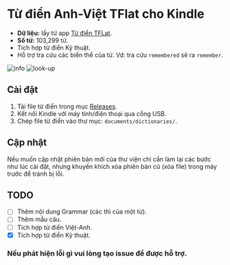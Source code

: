 # Từ điển Anh-Việt TFlat cho Kindle  

- **Dữ liệu:** lấy từ app [Từ điển TFLat](https://play.google.com/store/apps/details?id=com.vn.dic.e.v.ui).  
- **Số từ:** 103,299 từ.  
- Tích hợp từ điển Kỹ thuật.  
- Hỗ trợ tra cứu các biến thể của từ. Vd: tra cứu `remembered` sẽ ra `remember`.  

![info](https://user-images.githubusercontent.com/96280/236966365-db4db778-de7a-48ce-9d39-4b23977c5495.png)
![look-up](https://user-images.githubusercontent.com/96280/236966275-c65973ca-4bd5-4183-9b35-c68ccd21f0e9.png)

## Cài đặt
1. Tải file từ điển trong mục [Releases](../../releases).
2. Kết nối Kindle với máy tính/điện thoại qua cổng USB.  
3. Chép file từ điển vào thư mục: `documents/dictionaries/`.  

## Cập nhật
Nếu muốn cập nhật phiên bản mới của thư viện chỉ cần làm lại các bước như lúc cài đặt, nhưng khuyến khích xóa phiên bản cũ (xóa file) trong máy trước để tránh bị lỗi.  

## TODO
- [ ] Thêm nội dung Grammar (các thì của một từ).  
- [ ] Thêm mẫu câu.  
- [ ] Tích hợp từ điển Việt-Anh.
- [x] Tích hợp từ điển Kỹ thuật.
  
### Nếu phát hiện lỗi gì vui lòng tạo issue để được hỗ trợ.  

